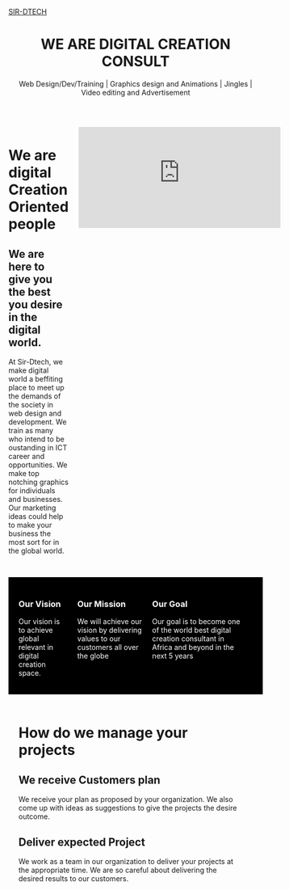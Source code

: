 <html>

<head>

<a href="home.html">SIR-DTECH </a></head>

<body>

<h1 style="text-align: center;">WE ARE DIGITAL CREATION CONSULT</h1>

<p style="text-align: center">Web Design/Dev/Training | Graphics design and Animations | Jingles | Video editing and Advertisement</p>

			

			

<footer style="display:flex; padding-top: 20px; margin-top: 40px">

<div><h1 style="text-align: left; padding-right: 20px;">We are digital Creation Oriented people</h1>

<h2 style="text-align: left; padding-right: 20px;">We are here to give you the best you desire in the digital world.</h2>

<p style="text-align: left; padding-right: 20px;">At Sir-Dtech, we make digital world a beffiting place to meet up the demands of the society in web design and development. We train as many who intend to be oustanding in ICT career and opportunities. We make top notching graphics for individuals and businesses. Our marketing ideas could help to make your business the most sort for in the global world.
</p>
</div>
<div>

<iframe width="400" height="200" src="https://www.youtube.com/embed/EMTZUfIbiBk?si=xHWfYapMyqg23yrK" title="YouTube video player" frameborder="0" allow="accelerometer; autoplay; clipboard-write; encrypted-media; gyroscope; picture-in-picture; web-share" allowfullscreen></iframe>
</div>
</footer>

		
<footer style="display:flex; padding: 20px; margin-top: 30px; background-color: black">

<div>

<h3 style="text-align: left;padding-right: 20px; color: white">Our Vision</h3>
<p style="text-align: left; padding-right: 20px; color: white">Our vision is to achieve global relevant in digital creation space.</p>
</div>

				
<div>
<h3 style="text-align: left; padding-right: 20px; color: white">Our Mission</h3>
<p style="text-align: left; padding-right: 20px; color: white">We will achieve our vision by delivering values to our customers all over the globe</p>
</div>
<div>
<h3 style="text-align: left; padding-right: 20px;color: white">Our Goal</h3>
<p style="text-align: left; padding-right: 20px; color: white">Our goal is to become one of the world best digital creation consultant in Africa and beyond in the next 5 years</p>
</div>
</footer>

		

		
<title>This is the row of about us</title>

<footer style="display:flex; padding: 20px;">
<div>
<h1 style="text-align: left; padding-right: 20px;">How do we manage your projects
</h1>
<h2 style="text-align: left; padding-right: 20px;">We receive Customers plan
</h2>
<p style="text-align: left; padding-right: 20px;">We receive your plan as proposed by your organization. We also come up with ideas as suggestions to give the projects the desire outcome.
</p>
<h2 style="text-align: left; padding-right: 20px"> Deliver expected Project
</h2>

<p style="text-align: left; padding-right: 20px">We work as a team in our organization to deliver your projects at the appropriate time. We are so careful about delivering the desired results to our customers. 
</p>
</div>
<div>
<img src="C:\Users\DOCTOR\Documents\pngwing.com-9.np width=120 height=900
</img>
  </div>
</footer>

						

			

</body>

</html>
